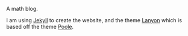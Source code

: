 A math blog.

I am using [Jekyll](http://jekyllrb.com/) to create the website, and the theme [Lanyon](http://lanyon.getpoole.com/) which is based off the theme [Poole](http://getpoole.com/).